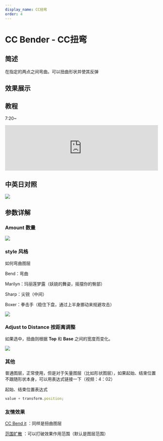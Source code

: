 ```yaml
---
display_name: CC扭弯
order: 4
---
```


# CC Bender - CC扭弯

## 简述

在指定的两点之间弯曲。可以扭曲形状并使其反弹

## 效果展示

## 教程

7:20~

<iframe src="https://player.bilibili.com/player.html?bvid=BV1e34y1X7Vj&page=56&high_quality=1" width="100%" allowfullscreen="allowfullscreen" frameborder="0"></iframe>

## 中英日对照

![](https://mir.yuelili.com/user/AE/effects/AE-Effects-Distort-CC_Bender.png)

## 参数详解

### Amount 数量

![](https://cdn.yuelili.com/20211222133720.png)

### style 风格

如何弯曲图层

Bend：弯曲

Marilyn：玛丽莲梦露（妖娆的舞姿，摇摆你的臀部）

Sharp：尖锐（中间）

Boxer：拳击手（稳住下盘，通过上半身挪动来规避攻击）

![](https://cdn.yuelili.com/20211222134822.png)

### Adjust to Distance 按距离调整

如果选中，扭曲则根据 **Top** 和 **Base** 之间的宽度而变化。

![](https://cdn.yuelili.com/20211222135103.png)

### 其他

普通图层，正常使用，但是对于矢量图层（比如形状图层），如果起始、结束位置不跟随形状本身，可以用表达式链接一下（视频：4：02）

起始、结束位置表达式

```javascript
value + transform.position;
```

### 友情效果

[CC Bend it](https://www.yuelili.com/?p=15186) ：同样是扭曲图层

[范围扩散](https://www.yuelili.com/?p=15386) ：可以打破效果作用范围（默认是图层范围）
